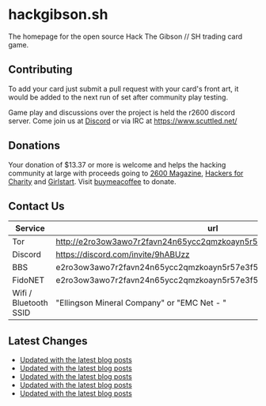 # hackgibson.sh
The homepage for the open source Hack The Gibson // SH trading card game.


## Contributing

To add your card just submit a pull request with your card's front art, it would be added to the next run of set after community play testing.

Game play and discussions over the project is held the r2600 discord server. Come join us at [Discord](https://discord.com/invite/9hABUzz) or via IRC at https://www.scuttled.net/


## Donations

Your donation of $13.37 or more is welcome and helps the hacking community at large with proceeds going to [2600 Magazine](https://2600.com/), [Hackers for Charity](https://hackersforcharity.org) and [Girlstart](https://girlstart.org).  Visit [buymeacoffee](https://www.buymeacoffee.com/hackgibson.sh) to donate.


## Contact Us

Service | url
-|-
Tor | http://e2ro3ow3awo7r2favn24n65ycc2qmzkoayn5r57e3f56nvjwdcgg32ad.onion
Discord | https://discord.com/invite/9hABUzz
BBS | e2ro3ow3awo7r2favn24n65ycc2qmzkoayn5r57e3f56nvjwdcgg32ad.onion:23
FidoNET | e2ro3ow3awo7r2favn24n65ycc2qmzkoayn5r57e3f56nvjwdcgg32ad.onion:24554
Wifi / Bluetooth SSID | "Ellingson Mineral Company" or "EMC Net - <fidonet address>"

## Latest Changes
<!-- BLOG-POST-LIST:START -->
- [Updated with the latest blog posts](https://github.com/DFW2600/hackgibson.sh/commit/e133c30cc553efb8725e98bdfbf0007a76c5e108)
- [Updated with the latest blog posts](https://github.com/DFW2600/hackgibson.sh/commit/fe95e291eb7d340c6a65d92a7241e2e2def51878)
- [Updated with the latest blog posts](https://github.com/DFW2600/hackgibson.sh/commit/6a13e4388f8416f23ae185493f5bfa085d0d964f)
- [Updated with the latest blog posts](https://github.com/DFW2600/hackgibson.sh/commit/1b0b713e18c44a040cf0c1dcfaf9a39e63460f16)
- [Updated with the latest blog posts](https://github.com/DFW2600/hackgibson.sh/commit/b2f2211293b75122cee4f4c628ac3404e7dcd039)
<!-- BLOG-POST-LIST:END -->
